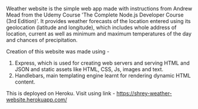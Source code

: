Weather website is the simple web app made with instructions from Andrew Mead from the Udemy Course 'The Complete Node.js Developer Course (3rd Edition)'.
It provides weather forecasts of the location entered using its geolocation (latitude and longitude), which includes whole address of location, current as well as minimum and maximum temperatures of the day and chances of precipitation.

Creation of this website was made using - 
1) Express, which is used for creating web servers and serving HTML and JSON and static assets like HTML, CSS, Js, images and text.
2) Handlebars, main templating engine learnt for rendering dynamic HTML content.

This is deployed on Heroku.
Visit using link - https://shrey-weather-website.herokuapp.com/ 
